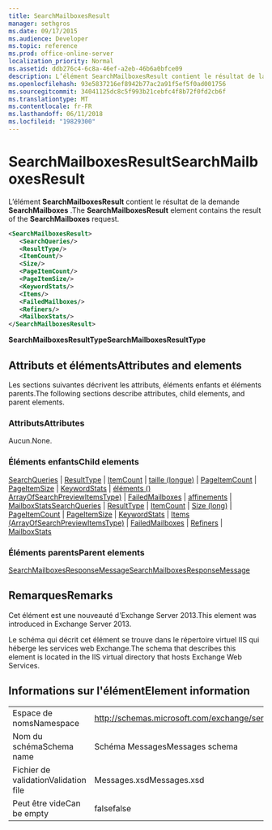 ```yaml
---
title: SearchMailboxesResult
manager: sethgros
ms.date: 09/17/2015
ms.audience: Developer
ms.topic: reference
ms.prod: office-online-server
localization_priority: Normal
ms.assetid: ddb276c4-6c8a-46ef-a2eb-46b6a0bfce09
description: L’élément SearchMailboxesResult contient le résultat de la demande SearchMailboxes.
ms.openlocfilehash: 93e5837216ef8942b77ac2a91f5ef5f0ad001756
ms.sourcegitcommit: 34041125dc8c5f993b21cebfc4f8b72f0fd2cb6f
ms.translationtype: MT
ms.contentlocale: fr-FR
ms.lasthandoff: 06/11/2018
ms.locfileid: "19829300"
---
```

# <a name="searchmailboxesresult"></a><span data-ttu-id="4529f-103">SearchMailboxesResult</span><span class="sxs-lookup"><span data-stu-id="4529f-103">SearchMailboxesResult</span></span>

<span data-ttu-id="4529f-104">L’élément **SearchMailboxesResult** contient le résultat de la demande **SearchMailboxes** .</span><span class="sxs-lookup"><span data-stu-id="4529f-104">The **SearchMailboxesResult** element contains the result of the **SearchMailboxes** request.</span></span> 
  
```XML
<SearchMailboxesResult>
   <SearchQueries/>
   <ResultType/>
   <ItemCount/>
   <Size/>
   <PageItemCount/>
   <PageItemSize/>
   <KeywordStats/>
   <Items/>
   <FailedMailboxes/>
   <Refiners/>
   <MailboxStats/>
</SearchMailboxesResult>
```

 <span data-ttu-id="4529f-105">**SearchMailboxesResultType**</span><span class="sxs-lookup"><span data-stu-id="4529f-105">**SearchMailboxesResultType**</span></span>
## <a name="attributes-and-elements"></a><span data-ttu-id="4529f-106">Attributs et éléments</span><span class="sxs-lookup"><span data-stu-id="4529f-106">Attributes and elements</span></span>

<span data-ttu-id="4529f-107">Les sections suivantes décrivent les attributs, éléments enfants et éléments parents.</span><span class="sxs-lookup"><span data-stu-id="4529f-107">The following sections describe attributes, child elements, and parent elements.</span></span>
  
### <a name="attributes"></a><span data-ttu-id="4529f-108">Attributs</span><span class="sxs-lookup"><span data-stu-id="4529f-108">Attributes</span></span>

<span data-ttu-id="4529f-109">Aucun.</span><span class="sxs-lookup"><span data-stu-id="4529f-109">None.</span></span>
  
### <a name="child-elements"></a><span data-ttu-id="4529f-110">Éléments enfants</span><span class="sxs-lookup"><span data-stu-id="4529f-110">Child elements</span></span>

<span data-ttu-id="4529f-111">[SearchQueries](searchqueries.md) | [ResultType](resulttype.md) | [ItemCount](itemcount.md) | [taille (longue)](size-long.md) | [PageItemCount](pageitemcount.md) | [PageItemSize](pageitemsize.md) | [KeywordStats](keywordstats.md) | [éléments () ArrayOfSearchPreviewItemsType)](items-arrayofsearchpreviewitemstype.md) | [FailedMailboxes](failedmailboxes.md) | [affinements](refiners.md) | [MailboxStats](mailboxstats.md)</span><span class="sxs-lookup"><span data-stu-id="4529f-111">[SearchQueries](searchqueries.md) | [ResultType](resulttype.md) | [ItemCount](itemcount.md) | [Size (long)](size-long.md) | [PageItemCount](pageitemcount.md) | [PageItemSize](pageitemsize.md) | [KeywordStats](keywordstats.md) | [Items (ArrayOfSearchPreviewItemsType)](items-arrayofsearchpreviewitemstype.md) | [FailedMailboxes](failedmailboxes.md) | [Refiners](refiners.md) | [MailboxStats](mailboxstats.md)</span></span>
  
### <a name="parent-elements"></a><span data-ttu-id="4529f-112">Éléments parents</span><span class="sxs-lookup"><span data-stu-id="4529f-112">Parent elements</span></span>

[<span data-ttu-id="4529f-113">SearchMailboxesResponseMessage</span><span class="sxs-lookup"><span data-stu-id="4529f-113">SearchMailboxesResponseMessage</span></span>](searchmailboxesresponsemessage.md)
  
## <a name="remarks"></a><span data-ttu-id="4529f-114">Remarques</span><span class="sxs-lookup"><span data-stu-id="4529f-114">Remarks</span></span>

<span data-ttu-id="4529f-115">Cet élément est une nouveauté d'Exchange Server 2013.</span><span class="sxs-lookup"><span data-stu-id="4529f-115">This element was introduced in Exchange Server 2013.</span></span>
  
<span data-ttu-id="4529f-116">Le schéma qui décrit cet élément se trouve dans le répertoire virtuel IIS qui héberge les services web Exchange.</span><span class="sxs-lookup"><span data-stu-id="4529f-116">The schema that describes this element is located in the IIS virtual directory that hosts Exchange Web Services.</span></span>
  
## <a name="element-information"></a><span data-ttu-id="4529f-117">Informations sur l'élément</span><span class="sxs-lookup"><span data-stu-id="4529f-117">Element information</span></span>

|||
|:-----|:-----|
|<span data-ttu-id="4529f-118">Espace de noms</span><span class="sxs-lookup"><span data-stu-id="4529f-118">Namespace</span></span>  <br/> |http://schemas.microsoft.com/exchange/services/2006/messages  <br/> |
|<span data-ttu-id="4529f-119">Nom du schéma</span><span class="sxs-lookup"><span data-stu-id="4529f-119">Schema name</span></span>  <br/> |<span data-ttu-id="4529f-120">Schéma Messages</span><span class="sxs-lookup"><span data-stu-id="4529f-120">Messages schema</span></span>  <br/> |
|<span data-ttu-id="4529f-121">Fichier de validation</span><span class="sxs-lookup"><span data-stu-id="4529f-121">Validation file</span></span>  <br/> |<span data-ttu-id="4529f-122">Messages.xsd</span><span class="sxs-lookup"><span data-stu-id="4529f-122">Messages.xsd</span></span>  <br/> |
|<span data-ttu-id="4529f-123">Peut être vide</span><span class="sxs-lookup"><span data-stu-id="4529f-123">Can be empty</span></span>  <br/> |<span data-ttu-id="4529f-124">false</span><span class="sxs-lookup"><span data-stu-id="4529f-124">false</span></span>  <br/> |
   

